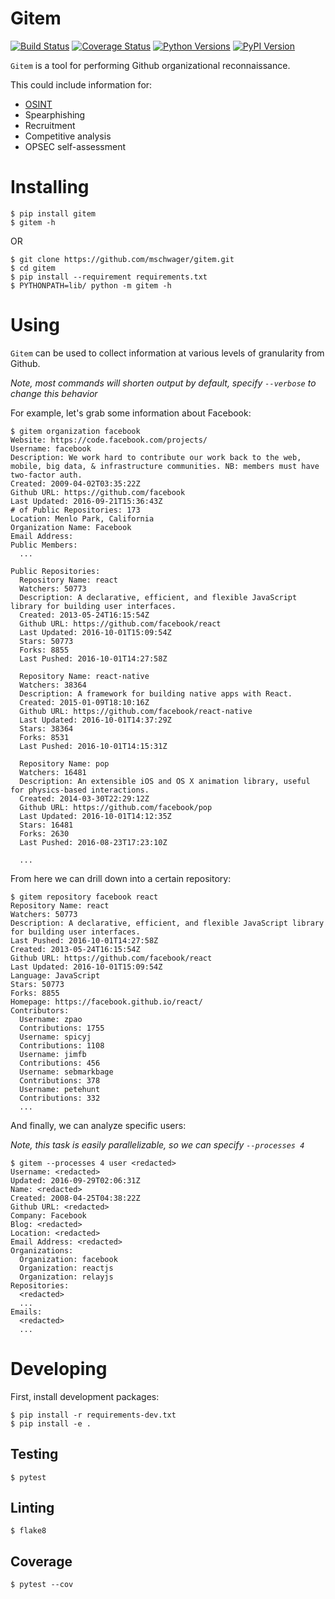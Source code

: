 # Gitem

[![Build Status](https://travis-ci.org/mschwager/gitem.svg?branch=master)](https://travis-ci.org/mschwager/gitem)
[![Coverage Status](https://coveralls.io/repos/github/mschwager/gitem/badge.svg?branch=master)](https://coveralls.io/github/mschwager/gitem?branch=master)
[![Python Versions](https://img.shields.io/pypi/pyversions/gitem.svg)](https://img.shields.io/pypi/pyversions/gitem.svg)
[![PyPI Version](https://img.shields.io/pypi/v/gitem.svg)](https://img.shields.io/pypi/v/gitem.svg)

`Gitem` is a tool for performing Github organizational reconnaissance.

This could include information for:

* [OSINT](https://en.wikipedia.org/wiki/Open-source_intelligence)
* Spearphishing
* Recruitment
* Competitive analysis
* OPSEC self-assessment

# Installing

```
$ pip install gitem
$ gitem -h
```

OR

```
$ git clone https://github.com/mschwager/gitem.git
$ cd gitem
$ pip install --requirement requirements.txt
$ PYTHONPATH=lib/ python -m gitem -h
```

# Using

`Gitem` can be used to collect information at various levels of granularity from Github.

*Note, most commands will shorten output by default, specify `--verbose` to change this behavior*

For example, let's grab some information about Facebook:

```
$ gitem organization facebook
Website: https://code.facebook.com/projects/
Username: facebook
Description: We work hard to contribute our work back to the web, mobile, big data, & infrastructure communities. NB: members must have two-factor auth.
Created: 2009-04-02T03:35:22Z
Github URL: https://github.com/facebook
Last Updated: 2016-09-21T15:36:43Z
# of Public Repositories: 173
Location: Menlo Park, California
Organization Name: Facebook
Email Address:
Public Members:
  ...

Public Repositories:
  Repository Name: react
  Watchers: 50773
  Description: A declarative, efficient, and flexible JavaScript library for building user interfaces.
  Created: 2013-05-24T16:15:54Z
  Github URL: https://github.com/facebook/react
  Last Updated: 2016-10-01T15:09:54Z
  Stars: 50773
  Forks: 8855
  Last Pushed: 2016-10-01T14:27:58Z

  Repository Name: react-native
  Watchers: 38364
  Description: A framework for building native apps with React.
  Created: 2015-01-09T18:10:16Z
  Github URL: https://github.com/facebook/react-native
  Last Updated: 2016-10-01T14:37:29Z
  Stars: 38364
  Forks: 8531
  Last Pushed: 2016-10-01T14:15:31Z

  Repository Name: pop
  Watchers: 16481
  Description: An extensible iOS and OS X animation library, useful for physics-based interactions.
  Created: 2014-03-30T22:29:12Z
  Github URL: https://github.com/facebook/pop
  Last Updated: 2016-10-01T14:12:35Z
  Stars: 16481
  Forks: 2630
  Last Pushed: 2016-08-23T17:23:10Z

  ...
```

From here we can drill down into a certain repository:

```
$ gitem repository facebook react
Repository Name: react
Watchers: 50773
Description: A declarative, efficient, and flexible JavaScript library for building user interfaces.
Last Pushed: 2016-10-01T14:27:58Z
Created: 2013-05-24T16:15:54Z
Github URL: https://github.com/facebook/react
Last Updated: 2016-10-01T15:09:54Z
Language: JavaScript
Stars: 50773
Forks: 8855
Homepage: https://facebook.github.io/react/
Contributors:
  Username: zpao
  Contributions: 1755
  Username: spicyj
  Contributions: 1108
  Username: jimfb
  Contributions: 456
  Username: sebmarkbage
  Contributions: 378
  Username: petehunt
  Contributions: 332
  ...
```

And finally, we can analyze specific users:

*Note, this task is easily parallelizable, so we can specify `--processes 4`*

```
$ gitem --processes 4 user <redacted>
Username: <redacted>
Updated: 2016-09-29T02:06:31Z
Name: <redacted>
Created: 2008-04-25T04:38:22Z
Github URL: <redacted>
Company: Facebook
Blog: <redacted>
Location: <redacted>
Email Address: <redacted>
Organizations:
  Organization: facebook
  Organization: reactjs
  Organization: relayjs
Repositories:
  <redacted>
  ...
Emails:
  <redacted>
  ...
```

# Developing

First, install development packages:

```
$ pip install -r requirements-dev.txt
$ pip install -e .
```

## Testing

```
$ pytest
```

## Linting

```
$ flake8
```

## Coverage

```
$ pytest --cov
```
